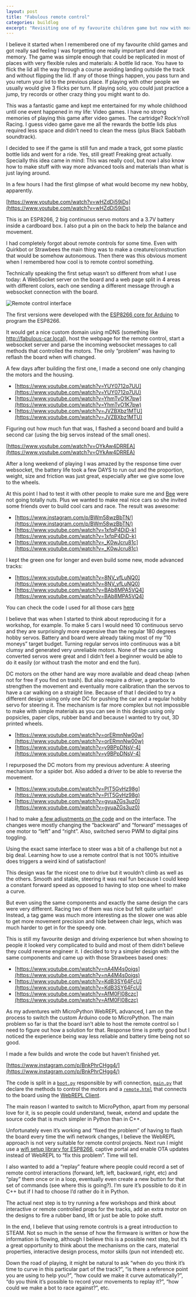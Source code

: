```yaml
---
layout: post
title: "Fabulous remote control"
categories: buildlog
excerpt: "Revisiting one of my favourite children game but now with more resources available."
---
```


I believe it started when I remembered one of my favourite child games and got really sad feeling I was forgetting one really important and dear memory. The game was simple enough that could be replicated in most of places with very flexible rules and materials: A bottle lid race. You have to flick the lid all the way through a course avoiding landing outside the track and without flipping the lid. If any of those things happen, you pass turn and you return your lid to the previous place. If playing with other people we usually would give 3 flicks per turn. If playing solo, you could just practice a jump, try records or other crazy thing you might want to do.

This was a fantastic game and kept me entertained for my whole childhood until one event happened in my life: Video games. I have no strong memories of playing this game after video games. The cartridge? Rock’n’roll Racing. I guess video game gave me all the rewards the bottle lids plus required less space and didn’t need to clean the mess (plus Black Sabbath soundtrack).

I decided to see if the game is still fun and made a track, got some plastic bottle lids and went for a ride. Yes, still great! Freaking great actually. Specially this idea came in mind: This was really cool, but now I also know how to make stuff with way more advanced tools and materials than what is just laying around.

In a few hours I had the first glimpse of what would become my new hobby, apparently.

[https://www.youtube.com/watch?v=wHZdDi59iDs](https://www.youtube.com/watch?v=wHZdDi59iDs)

This is an ESP8266, 2 big continuous servo motors and a 3.7V battery inside a cardboard box. I also put a pin on the back to help the balance and movement.

I had completely forgot about remote controls for some time. Even with Quirkbot or Strawbees the main thing was to make a creature/construction that would be somehow autonomous. Then there was this obvious moment when I remembered how cool is to remote control something.

Technically speaking the first setup wasn’t so different from what I use today: A WebSocket server on the board and a web page split in 4 areas with different colors, each one sending a different message through a websocket connection with the board.

![Remote control interface](https://i.imgur.com/7m4Y3vi.png)

The first versions were developed with the [ESP8266 core for Arduino](https://github.com/esp8266/Arduino) to program the ESP8266.

It would get a nice custom domain using mDNS (something like http://fabulous-car.local), host the webpage for the remote control, start a websocket server and parse the incoming websocket messages to call methods that controlled the motors. The only “problem” was having to reflash the board when wifi changed.

A few days after building the first one, I made a second one only changing the motors and the housing.

- [https://www.youtube.com/watch?v=YUY0712q7UU](https://www.youtube.com/watch?v=YUY0712q7UU)
- [https://www.youtube.com/watch?v=YhmTvO1K7pw](https://www.youtube.com/watch?v=YhmTvO1K7pw)
- [https://www.youtube.com/watch?v=JVZBXbz1MTU](https://www.youtube.com/watch?v=JVZBXbz1MTU)

Figuring out how much fun that was, I flashed a second board and build a second car (using the big servos instead of the small ones).

[https://www.youtube.com/watch?v=OYkAw4DRREA](https://www.youtube.com/watch?v=OYkAw4DRREA)

After a long weekend of playing I was amazed by the response time over websocket, the battery life took a few DAYS to run out and the proportion, weight, size and friction was just great, especially after we give some love to the wheels.

At this point I had to test it with other people to make sure me and [Bee](https://beegrandinetti.com/) were not going totally nuts. Plus we wanted to make real nice cars so she invited some friends over to build cool cars and race. The result was awesome:

- [https://www.instagram.com/p/BWm58wzBbTN/](https://www.instagram.com/p/BWm58wzBbTN/)
- [https://www.youtube.com/watch?v=1xfpP4DiD-k](https://www.youtube.com/watch?v=1xfpP4DiD-k)
- [https://www.youtube.com/watch?v=_K0wJcru81c](https://www.youtube.com/watch?v=_K0wJcru81c)

I kept the green one for longer and even build some new, mode advanced tracks:

- [https://www.youtube.com/watch?v=8NV_yfLuNQ0](https://www.youtube.com/watch?v=8NV_yfLuNQ0)
- [https://www.youtube.com/watch?v=BAb8MPA5VQ4](https://www.youtube.com/watch?v=BAb8MPA5VQ4)

You can check the code I used for all those cars [here](https://gist.github.com/murilopolese/67c657863a14641df26abe670cb0da29#file-fabulous-car-continuous-servo-ino)

I believe that was when I started to think about reproducing it for a workshop, for example. To make 5 cars I would need 10 continuous servo and they are surprisingly more expensive than the regular 180 degrees hobby servos. Battery and board were already taking most of my “10 moneys” target budget. Turning regular servos into continuous was a bit clumsy and generated very unreliable motors. None of the cars using converted servos were great and I didn’t feel a beginner would be able to do it easily (or without trash the motor and end the fun).

DC motors on the other hand are way more available and dead cheap (when not for free if you find on trash). But also require a driver, a gearbox to strengthen the movement and eventually more calibration than the servos to have a car walking on a straight line. Because of that I decided to try a different design using only one DC for pushing the car and a regular hobby servo for steering it. The mechanism is far more complex but not impossible to make with simple materials as you can see in this design using only popsicles, paper clips, rubber band and because I wanted to try out, 3D printed wheels.

- [https://www.youtube.com/watch?v=orERmnNw00w](https://www.youtube.com/watch?v=orERmnNw00w)
- [https://www.youtube.com/watch?v=y9BPpDNsV-4](https://www.youtube.com/watch?v=y9BPpDNsV-4)

I repurposed the DC motors from my previous adventure: A steering mechanism for a spider bot. Also added a driver to be able to reverse the movement.

- [https://www.youtube.com/watch?v=PIT5GvHz98g](https://www.youtube.com/watch?v=PIT5GvHz98g)
- [https://www.youtube.com/watch?v=gyuaZGs3uz0](https://www.youtube.com/watch?v=gyuaZGs3uz0)

I had to make [a few adjustments on the code](https://gist.github.com/murilopolese/67c657863a14641df26abe670cb0da29#file-fabulous-car-dc-motor-and-servo-ino) and on the interface. The changes were mostly changing the “backward” and “forward” messages of one motor to “left” and “right”. Also, switched servo PWM to digital pins toggling.

Using the exact same interface to steer was a bit of a challenge but not a big deal. Learning how to use a remote control that is not 100% intuitive does triggers a weird kind of satisfaction!

This design was far the nicest one to drive but it wouldn’t climb as well as the others. Smooth and stable, steering it was real fun because I could keep a constant forward speed as opposed to having to stop one wheel to make a curve.

But even using the same components and exactly the same design the cars were very different. Racing two of them was nice but felt quite unfair! Instead, a tag game was much more interesting as the slower one was able to get more movement precision and hide between chair legs, which was much harder to get in for the speedy one.

This is still my favourite design and driving experience but when showing to people it looked very complicated to build and most of them didn’t believe they could reverse engineer it. I decided to try a simpler design with the same components and came up with those Strawbees based ones:

- [https://www.youtube.com/watch?v=nA4M4s0oigs](https://www.youtube.com/watch?v=nA4M4s0oigs)
- [https://www.youtube.com/watch?v=KdB3SY64FcU](https://www.youtube.com/watch?v=KdB3SY64FcU)
- [https://www.youtube.com/watch?v=AfM0Fl08czc](https://www.youtube.com/watch?v=AfM0Fl08czc)

As my adventures with MicroPython WebREPL advanced, I am on the process to switch the custom Arduino code to MicroPython. The main problem so far is that the board isn’t able to host the remote control so I need to figure out how a solution for that. Response time is pretty good but I noticed the experience being way less reliable and battery time being not so good.

I made a few builds and wrote the code but haven’t finished yet.

[https://www.instagram.com/p/BnkPhrCHgg4/](https://www.instagram.com/p/BnkPhrCHgg4/)

The code is split in a [`boot.py`](https://gist.github.com/murilopolese/67c657863a14641df26abe670cb0da29#file-py_boot-py) responsible by wifi connection, [`main.py`](https://gist.github.com/murilopolese/67c657863a14641df26abe670cb0da29#file-py_main-py) that declare the methods to control the motors and a [`remote.html`](https://gist.github.com/murilopolese/67c657863a14641df26abe670cb0da29#file-py_remote-html) that connects to the board using the [WebREPL Client](https://github.com/murilopolese/webrepl-client).

The main reason I wanted to switch to MicroPython, apart from my personal love for it, is so people could understand, tweak, extend and update the source code that is much simpler in Python than in C++.

Unfortunately even it’s working and “fixed the problem” of having to flash the board every time the wifi network changes, I believe the WebREPL approach is not very suitable for remote control projects. Next run I might use a [wifi setup library for ESP8266](https://github.com/tzapu/WiFiManager), captive portal and enable OTA updates instead of WebREPL to “fix this problem”. Time will tell.

I also wanted to add a “replay” feature where people could record a set of remote control interactions (forward, left, left, backward, right, etc) and “play” them once or in a loop, eventually even create a new button for that set of commands (see where this is going?). I’m sure it’s possible to do it in C++ but if I had to choose I’d rather do it in Python.

The actual next step is to try running a few workshops and think about interactive or remote controlled props for the tracks, add an extra motor on the designs to fire a rubber band, lift or just be able to poke stuff.

In the end, I believe that using remote controls is a great introduction to STEAM. Not so much in the sense of how the firmware is written or how the information is flowing, although I believe this is a possible next step, but it’s a great opportunity to think about the mechanisms on the cars, material properties, interactive design process, motor skills (pun not intended) etc.

Down the road of playing, it might be natural to ask “when do you think it’s time to curve in this particular part of the track?”, “is there a reference point you are using to help you?”, “how could we make it curve automatically?”, “do you think it’s possible to record your movements to replay it?”, “how could we make a bot to race against?”, etc.
